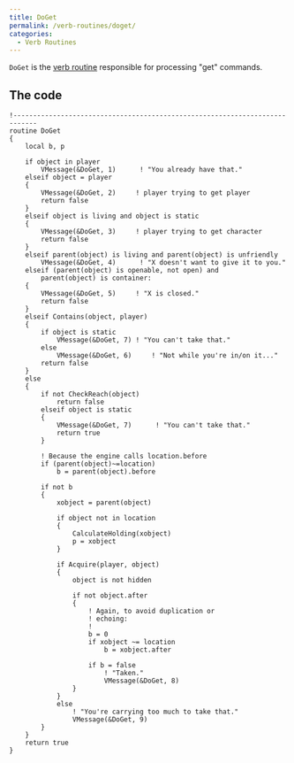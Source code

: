 ```yaml
---
title: DoGet
permalink: /verb-routines/doget/
categories: 
  - Verb Routines
---
```


`DoGet` is the [verb routine](verb-routines/)
responsible for processing "get" commands.

## The code

    !----------------------------------------------------------------------------
    routine DoGet
    {
        local b, p

        if object in player
            VMessage(&DoGet, 1)      ! "You already have that."
        elseif object = player
        {
            VMessage(&DoGet, 2)     ! player trying to get player
            return false
        }
        elseif object is living and object is static
        {
            VMessage(&DoGet, 3)     ! player trying to get character
            return false
        }
        elseif parent(object) is living and parent(object) is unfriendly
            VMessage(&DoGet, 4)      ! "X doesn't want to give it to you."
        elseif (parent(object) is openable, not open) and
            parent(object) is container:
        {
            VMessage(&DoGet, 5)     ! "X is closed."
            return false
        }
        elseif Contains(object, player)
        {
            if object is static
                VMessage(&DoGet, 7) ! "You can't take that."
            else
                VMessage(&DoGet, 6)     ! "Not while you're in/on it..."
            return false
        }
        else
        {
            if not CheckReach(object)
                return false
            elseif object is static
            {
                VMessage(&DoGet, 7)      ! "You can't take that."
                return true
            }

            ! Because the engine calls location.before
            if (parent(object)~=location)
                b = parent(object).before

            if not b
            {
                xobject = parent(object)

                if object not in location
                {
                    CalculateHolding(xobject)
                    p = xobject
                }

                if Acquire(player, object)
                {
                    object is not hidden

                    if not object.after
                    {
                        ! Again, to avoid duplication or
                        ! echoing:
                        !
                        b = 0
                        if xobject ~= location
                            b = xobject.after

                        if b = false
                            ! "Taken."
                            VMessage(&DoGet, 8)
                    }
                }
                else
                    ! "You're carrying too much to take that."
                    VMessage(&DoGet, 9)
            }
        }
        return true
    }
